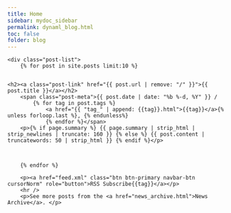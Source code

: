 ```yaml
---
title: Home
sidebar: mydoc_sidebar
permalink: dynaml_blog.html
toc: false
folder: blog
---
```


<div class="home">

    <div class="post-list">
        {% for post in site.posts limit:10 %}


    <h2><a class="post-link" href="{{ post.url | remove: "/" }}">{{ post.title }}</a></h2>
        <span class="post-meta">{{ post.date | date: "%b %-d, %Y" }} /
            {% for tag in post.tags %}
                <a href="{{ "tag_" | append: {{tag}}.html">{{tag}}</a>{% unless forloop.last %}, {% endunless%}
                {% endfor %}</span>
        <p>{% if page.summary %} {{ page.summary | strip_html | strip_newlines | truncate: 160 }} {% else %} {{ post.content | truncatewords: 50 | strip_html }} {% endif %}</p>



        {% endfor %}

        <p><a href="feed.xml" class="btn btn-primary navbar-btn cursorNorm" role="button">RSS Subscribe{{tag}}</a></p>
        <hr />
        <p>See more posts from the <a href="news_archive.html">News Archive</a>. </p>


</div>
